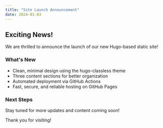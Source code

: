 ```yaml
---
title: "Site Launch Announcement"
date: 2024-01-03
---
```


## Exciting News!

We are thrilled to announce the launch of our new Hugo-based static site!

### What's New

- Clean, minimal design using the hugo-classless theme
- Three content sections for better organization
- Automated deployment via GitHub Actions
- Fast, secure, and reliable hosting on GitHub Pages

### Next Steps

Stay tuned for more updates and content coming soon!

Thank you for visiting!
